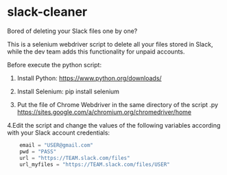# slack-cleaner

 Bored of deleting your Slack files one by one?

 This is a selenium webdriver script to delete all your files stored in Slack,
 while the dev team adds this functionality for unpaid accounts.

 Before execute the python script:
 
 1. Install Python:
  https://www.python.org/downloads/
  
 2. Install Selenium:
  pip install selenium
  
 3. Put the file of Chrome Webdriver in the same directory of the script .py
  https://sites.google.com/a/chromium.org/chromedriver/home
  
 4.Edit the script and change the values of the following variables
 according with your Slack account credentials:

```python
    email = "USER@gmail.com"
    pwd = "PASS"
    url = "https://TEAM.slack.com/files"
    url_myfiles = "https://TEAM.slack.com/files/USER"
```
 
